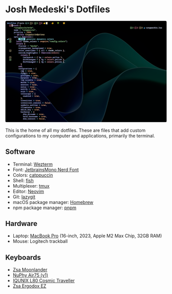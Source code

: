 # Josh Medeski's Dotfiles

![screenshot](./screenshot.png)

This is the home of all my dotfiles. These are files that add custom configurations to my computer and applications, primarily the terminal.

## Software

- Terminal: [Wezterm](https://wezfurlong.org/wezterm)
- Font: [JetbrainsMono Nerd Font](https://www.jetbrains.com/lp/mono/)
- Colors: [catppuccin](https://github.com/catppuccin/catppuccin)
- Shell: [fish](https://fishshell.com)
- Multiplexer: [tmux](https://github.com/tmux/tmux/wiki)
- Editor: [Neovim](https://neovim.io)
- Git: [lazygit](https://github.com/jesseduffield/lazygit)
- macOS package manager: [Homebrew](https://brew.sh)
- npm package manager: [pnpm](https://pnpm.io/)

## Hardware

- Laptop: [MacBook Pro](https://www.apple.com/macbook-pro-14-and-16/) (16-inch, 2023, Apple M2 Max Chip, 32GB RAM)
- Mouse: Logitech trackball

## Keyboards

- [Zsa Moonlander](https://www.zsa.io/moonlander/)
- [NuPhy Air75 (v1)](https://nuphy.com/products/air75-v2)
- [IQUNIX L80 Cosmic Traveller](https://iqunix.store/collections/80-series/products/iqunix-l80-cosmic-traveller)
- [Zsa Ergodox EZ](https://ergodox-ez.com)
